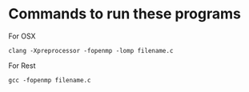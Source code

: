 # Commands to run these programs

For OSX 
```
clang -Xpreprocessor -fopenmp -lomp filename.c
```

For Rest
```
gcc -fopenmp filename.c
```